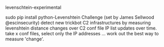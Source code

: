 levenschtein-experimental

sudo pip install python-Levenshtein
Challenge (set by James Sellwood @escinsecurity)
detect new trickbot C2 infrastructures by measuring levenshtein distance changes over C2 conf file IP list updates over time.
take x conf files, select only the IP addresses
... work out the best way to measure 'change'. 
